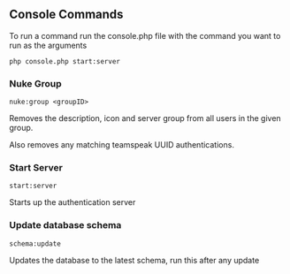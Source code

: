 Console Commands
----------------

To run a command run the console.php file with the command you want to run as the arguments

    php console.php start:server

### Nuke Group

`nuke:group <groupID>` 

Removes the description, icon and server group from all users in the given group.

Also removes any matching teamspeak UUID authentications.

### Start Server

`start:server`

Starts up the authentication server

### Update database schema

`schema:update`

Updates the database to the latest schema, run this after any update